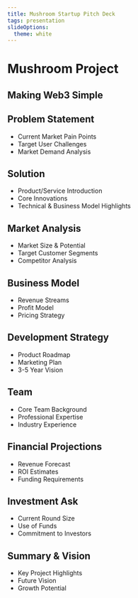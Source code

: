 ```yaml
---
title: Mushroom Startup Pitch Deck
tags: presentation
slideOptions:
  theme: white
---
```


<!-- slide -->

# Mushroom Project
## Making Web3 Simple

<!-- slide -->

## Problem Statement

* Current Market Pain Points
* Target User Challenges
* Market Demand Analysis

<!-- slide -->

## Solution

* Product/Service Introduction
* Core Innovations
* Technical & Business Model Highlights

<!-- slide -->

## Market Analysis

* Market Size & Potential
* Target Customer Segments
* Competitor Analysis

<!-- slide -->

## Business Model

* Revenue Streams
* Profit Model
* Pricing Strategy

<!-- slide -->

## Development Strategy

* Product Roadmap
* Marketing Plan
* 3-5 Year Vision

<!-- slide -->

## Team

* Core Team Background
* Professional Expertise
* Industry Experience

<!-- slide -->

## Financial Projections

* Revenue Forecast
* ROI Estimates
* Funding Requirements

<!-- slide -->

## Investment Ask

* Current Round Size
* Use of Funds
* Commitment to Investors

<!-- slide -->

## Summary & Vision

* Key Project Highlights
* Future Vision
* Growth Potential 